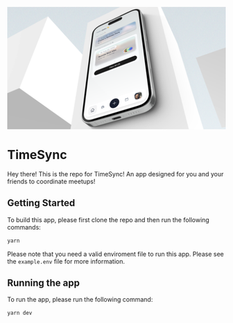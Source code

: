![TimeSync Hero Lander](https://github.com/icedTet/TimeSync/blob/main/ghassets/hero.png?raw=true)
# TimeSync
Hey there! This is the repo for TimeSync! An app designed for you and your friends to coordinate meetups!
## Getting Started
To build this app, please first clone the repo and then run the following commands:
```bash
yarn
```
Please note that you need a valid enviroment file to run this app. Please see the `example.env` file for more information.
## Running the app
To run the app, please run the following command:
```bash
yarn dev
```

